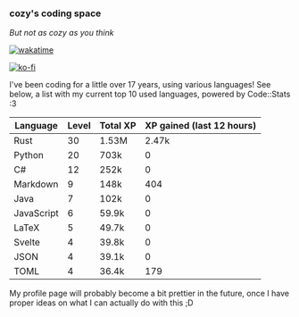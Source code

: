 ### cozy's coding space
*But not as cozy as you think*

[![wakatime](https://wakatime.com/badge/user/c0ba07bb-3421-41be-bd1a-d611e670f250.svg)](https://wakatime.com/@c0ba07bb-3421-41be-bd1a-d611e670f250)

[![ko-fi](https://ko-fi.com/img/githubbutton_sm.svg)](https://ko-fi.com/J3J75ITL4)

I've been coding for a little over 17 years, using various languages! See below, a list with my current top 10 used languages, powered by Code::Stats :3
    
| Language | Level | Total XP | XP gained (last 12 hours) |
| --- | --- | --- | --- |
| Rust | 30 | 1.53M | 2.47k |
| Python | 20 | 703k | 0 |
| C# | 12 | 252k | 0 |
| Markdown | 9 | 148k | 404 |
| Java | 7 | 102k | 0 |
| JavaScript | 6 | 59.9k | 0 |
| LaTeX | 5 | 49.7k | 0 |
| Svelte | 4 | 39.8k | 0 |
| JSON | 4 | 39.1k | 0 |
| TOML | 4 | 36.4k | 179 |
    
My profile page will probably become a bit prettier in the future, once I have proper ideas on what I can actually do with this ;D